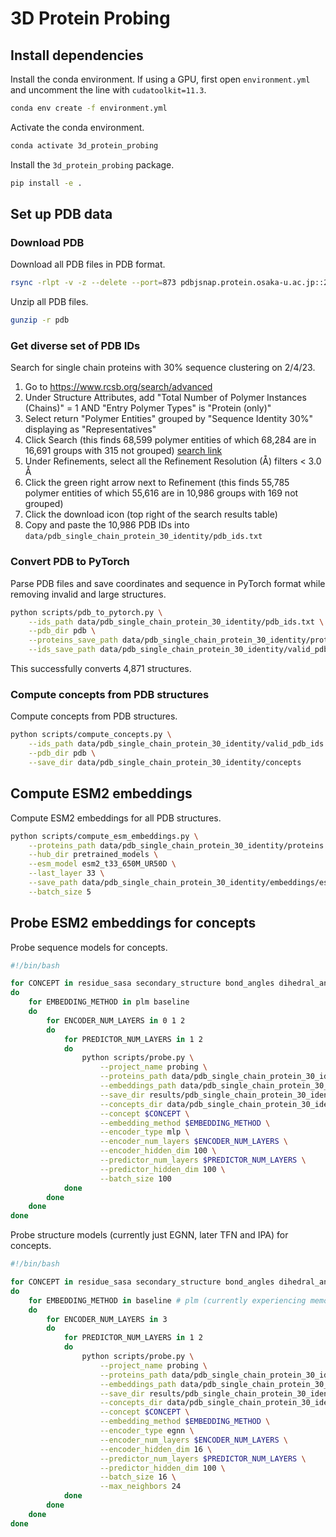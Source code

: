 # 3D Protein Probing

## Install dependencies

Install the conda environment. If using a GPU, first open `environment.yml` and uncomment the line with `cudatoolkit=11.3`.
```bash
conda env create -f environment.yml
```

Activate the conda environment.
```bash
conda activate 3d_protein_probing
```

Install the `3d_protein_probing` package.
```bash
pip install -e .
```

## Set up PDB data

### Download PDB

Download all PDB files in PDB format.
```bash
rsync -rlpt -v -z --delete --port=873 pdbjsnap.protein.osaka-u.ac.jp::20230102/pub/pdb/data/structures/divided/pdb pdb
```

Unzip all PDB files.
```bash
gunzip -r pdb
```


### Get diverse set of PDB IDs

Search for single chain proteins with 30% sequence clustering on 2/4/23.
1. Go to https://www.rcsb.org/search/advanced
2. Under Structure Attributes, add "Total Number of Polymer Instances (Chains)" = 1 AND "Entry Polymer Types" is "Protein (only)"
3. Select return "Polymer Entities" grouped by "Sequence Identity 30%" displaying as "Representatives"
4. Click Search (this finds 68,599 polymer entities of which 68,284 are in 16,691 groups with 315 not grouped) [search link](https://www.rcsb.org/search?request=%7B%22query%22%3A%7B%22type%22%3A%22group%22%2C%22logical_operator%22%3A%22and%22%2C%22nodes%22%3A%5B%7B%22type%22%3A%22group%22%2C%22logical_operator%22%3A%22and%22%2C%22nodes%22%3A%5B%7B%22type%22%3A%22group%22%2C%22nodes%22%3A%5B%7B%22type%22%3A%22terminal%22%2C%22service%22%3A%22text%22%2C%22parameters%22%3A%7B%22attribute%22%3A%22rcsb_entry_info.deposited_polymer_entity_instance_count%22%2C%22operator%22%3A%22equals%22%2C%22negation%22%3Afalse%2C%22value%22%3A1%7D%7D%2C%7B%22type%22%3A%22terminal%22%2C%22service%22%3A%22text%22%2C%22parameters%22%3A%7B%22attribute%22%3A%22rcsb_entry_info.selected_polymer_entity_types%22%2C%22operator%22%3A%22exact_match%22%2C%22negation%22%3Afalse%2C%22value%22%3A%22Protein%20(only)%22%7D%7D%5D%2C%22logical_operator%22%3A%22and%22%7D%2C%7B%22type%22%3A%22group%22%2C%22nodes%22%3A%5B%7B%22type%22%3A%22group%22%2C%22nodes%22%3A%5B%7B%22type%22%3A%22terminal%22%2C%22service%22%3A%22text%22%2C%22parameters%22%3A%7B%22attribute%22%3A%22rcsb_entry_info.resolution_combined%22%2C%22value%22%3A0.5%2C%22operator%22%3A%22less%22%7D%7D%2C%7B%22type%22%3A%22terminal%22%2C%22service%22%3A%22text%22%2C%22parameters%22%3A%7B%22attribute%22%3A%22rcsb_entry_info.resolution_combined%22%2C%22value%22%3A%7B%22from%22%3A0.5%2C%22to%22%3A1%2C%22include_lower%22%3Atrue%2C%22include_upper%22%3Afalse%7D%2C%22operator%22%3A%22range%22%7D%7D%2C%7B%22type%22%3A%22terminal%22%2C%22service%22%3A%22text%22%2C%22parameters%22%3A%7B%22attribute%22%3A%22rcsb_entry_info.resolution_combined%22%2C%22value%22%3A%7B%22from%22%3A1%2C%22to%22%3A1.5%2C%22include_lower%22%3Atrue%2C%22include_upper%22%3Afalse%7D%2C%22operator%22%3A%22range%22%7D%7D%2C%7B%22type%22%3A%22terminal%22%2C%22service%22%3A%22text%22%2C%22parameters%22%3A%7B%22attribute%22%3A%22rcsb_entry_info.resolution_combined%22%2C%22value%22%3A%7B%22from%22%3A1.5%2C%22to%22%3A2%2C%22include_lower%22%3Atrue%2C%22include_upper%22%3Afalse%7D%2C%22operator%22%3A%22range%22%7D%7D%2C%7B%22type%22%3A%22terminal%22%2C%22service%22%3A%22text%22%2C%22parameters%22%3A%7B%22attribute%22%3A%22rcsb_entry_info.resolution_combined%22%2C%22value%22%3A%7B%22from%22%3A2%2C%22to%22%3A2.5%2C%22include_lower%22%3Atrue%2C%22include_upper%22%3Afalse%7D%2C%22operator%22%3A%22range%22%7D%7D%2C%7B%22type%22%3A%22terminal%22%2C%22service%22%3A%22text%22%2C%22parameters%22%3A%7B%22attribute%22%3A%22rcsb_entry_info.resolution_combined%22%2C%22value%22%3A%7B%22from%22%3A2.5%2C%22to%22%3A3%2C%22include_lower%22%3Atrue%2C%22include_upper%22%3Afalse%7D%2C%22operator%22%3A%22range%22%7D%7D%5D%2C%22logical_operator%22%3A%22or%22%2C%22label%22%3A%22rcsb_entry_info.resolution_combined%22%7D%5D%2C%22logical_operator%22%3A%22and%22%7D%5D%2C%22label%22%3A%22text%22%7D%5D%7D%2C%22return_type%22%3A%22polymer_entity%22%2C%22request_options%22%3A%7B%22group_by_return_type%22%3A%22representatives%22%2C%22group_by%22%3A%7B%22aggregation_method%22%3A%22sequence_identity%22%2C%22ranking_criteria_type%22%3A%7B%22sort_by%22%3A%22rcsb_entry_info.resolution_combined%22%2C%22direction%22%3A%22asc%22%7D%2C%22similarity_cutoff%22%3A30%7D%2C%22paginate%22%3A%7B%22start%22%3A0%2C%22rows%22%3A25%7D%2C%22results_content_type%22%3A%5B%22experimental%22%5D%2C%22sort%22%3A%5B%7B%22sort_by%22%3A%22score%22%2C%22direction%22%3A%22desc%22%7D%5D%2C%22scoring_strategy%22%3A%22combined%22%7D%2C%22request_info%22%3A%7B%22query_id%22%3A%2211e14ab552aca419c879acde7d8d4da0%22%7D%7D)
5. Under Refinements, select all the Refinement Resolution (Å) filters < 3.0 Å
6. Click the green right arrow next to Refinement (this finds 55,785 polymer entities of which 55,616 are in 10,986 groups with 169 not grouped)
7. Click the download icon (top right of the search results table)
8. Copy and paste the 10,986 PDB IDs into `data/pdb_single_chain_protein_30_identity/pdb_ids.txt`


### Convert PDB to PyTorch

Parse PDB files and save coordinates and sequence in PyTorch format while removing invalid and large structures.
```bash
python scripts/pdb_to_pytorch.py \
    --ids_path data/pdb_single_chain_protein_30_identity/pdb_ids.txt \
    --pdb_dir pdb \
    --proteins_save_path data/pdb_single_chain_protein_30_identity/proteins.pt \
    --ids_save_path data/pdb_single_chain_protein_30_identity/valid_pdb_ids.csv
```

This successfully converts 4,871 structures.


### Compute concepts from PDB structures

Compute concepts from PDB structures.
```bash
python scripts/compute_concepts.py \
    --ids_path data/pdb_single_chain_protein_30_identity/valid_pdb_ids.csv \
    --pdb_dir pdb \
    --save_dir data/pdb_single_chain_protein_30_identity/concepts
```


## Compute ESM2 embeddings

Compute ESM2 embeddings for all PDB structures.
```bash
python scripts/compute_esm_embeddings.py \
    --proteins_path data/pdb_single_chain_protein_30_identity/proteins.pt \
    --hub_dir pretrained_models \
    --esm_model esm2_t33_650M_UR50D \
    --last_layer 33 \
    --save_path data/pdb_single_chain_protein_30_identity/embeddings/esm2_t33_650M_UR50D.pt \
    --batch_size 5
```


## Probe ESM2 embeddings for concepts

Probe sequence models for concepts.
```bash
#!/bin/bash

for CONCEPT in residue_sasa secondary_structure bond_angles dihedral_angles residue_distances residue_contacts
do
    for EMBEDDING_METHOD in plm baseline
    do
        for ENCODER_NUM_LAYERS in 0 1 2
        do
            for PREDICTOR_NUM_LAYERS in 1 2
            do
                python scripts/probe.py \
                    --project_name probing \
                    --proteins_path data/pdb_single_chain_protein_30_identity/proteins.pt \
                    --embeddings_path data/pdb_single_chain_protein_30_identity/embeddings/esm2_t33_650M_UR50D.pt \
                    --save_dir results/pdb_single_chain_protein_30_identity \
                    --concepts_dir data/pdb_single_chain_protein_30_identity/concepts \
                    --concept $CONCEPT \
                    --embedding_method $EMBEDDING_METHOD \
                    --encoder_type mlp \
                    --encoder_num_layers $ENCODER_NUM_LAYERS \
                    --encoder_hidden_dim 100 \
                    --predictor_num_layers $PREDICTOR_NUM_LAYERS \
                    --predictor_hidden_dim 100 \
                    --batch_size 100
            done
        done
    done
done
```

Probe structure models (currently just EGNN, later TFN and IPA) for concepts.
```bash
#!/bin/bash

for CONCEPT in residue_sasa secondary_structure bond_angles dihedral_angles residue_distances residue_contacts
do
    for EMBEDDING_METHOD in baseline # plm (currently experiencing memory issues)
    do
        for ENCODER_NUM_LAYERS in 3
        do
            for PREDICTOR_NUM_LAYERS in 1 2
            do
                python scripts/probe.py \
                    --project_name probing \
                    --proteins_path data/pdb_single_chain_protein_30_identity/proteins.pt \
                    --embeddings_path data/pdb_single_chain_protein_30_identity/embeddings/esm2_t33_650M_UR50D.pt \
                    --save_dir results/pdb_single_chain_protein_30_identity \
                    --concepts_dir data/pdb_single_chain_protein_30_identity/concepts \
                    --concept $CONCEPT \
                    --embedding_method $EMBEDDING_METHOD \
                    --encoder_type egnn \
                    --encoder_num_layers $ENCODER_NUM_LAYERS \
                    --encoder_hidden_dim 16 \
                    --predictor_num_layers $PREDICTOR_NUM_LAYERS \
                    --predictor_hidden_dim 100 \
                    --batch_size 16 \
                    --max_neighbors 24
            done
        done
    done
done
```
